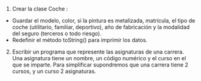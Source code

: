 1. Crear la clase Coche : 
  -  Guardar el modelo, color, si la pintura es metalizada, matrícula, el tipo de coche (utilitario,
     familiar, deportivo), año de fabricación y la modalidad del seguro (terceros o todo riesgo).
  -  Redefinir el método toString() para imprimir los datos.

2. Escribir un programa que represente las asignaturas de una carrera. Una asignatura tiene un
   nombre, un código numérico y el curso en el que se imparte.
   Para simplificar supondremos que una carrera tiene 2 cursos, y un curso 2 asignaturas.
  